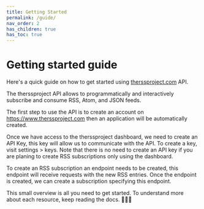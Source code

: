```yaml
---
title: Getting Started
permalink: /guide/
nav_order: 2
has_children: true
has_toc: true
---
```


# Getting started guide

Here's a quick guide on how to get started using [therssproject.com](https://therssproject.com) API.

The therssproject API allows to programmatically and interactively subscribe and consume RSS, Atom, and JSON feeds.

The first step to use the API is to create an account on https://www.therssproject.com then an application will be automatically created.

Once we have access to the therssproject dashboard, we need to create an API Key, this key will allow us to communicate with the API. To create a key, visit settings > keys.
Note that there is no need to create an API key if you are planing to create RSS subscriptions only using the dashboard.

To create an RSS subscription an endpoint needs to be created, this endpoint will receive requests with the new RSS entries.
Once the endpoint is created, we can create a subscription specifying this endpoint.

This small overview is all you need to get started. To understand more about each resource, keep reading the docs. 👩🏻‍💻
